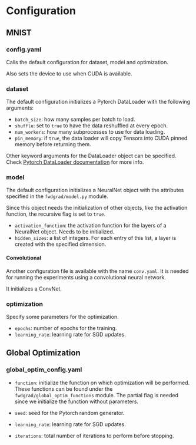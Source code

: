 # Configuration

## MNIST

### config.yaml
Calls the default configuration for dataset,
model and optimization.

Also sets the device to use when CUDA is available.

### dataset
The default configuration initializes a Pytorch DataLoader with the following arguments:

* `batch_size`: how many samples per batch to load.
* `shuffle`: set to `true` to have the data reshuffled at every epoch.
* `num_workers`: how many subprocesses to use for data loading.
* `pin_memory`: if `true`, the data loader will copy Tensors into CUDA pinned memory before returning them.

Other keyword arguments for the DataLoader object can be specified.
Check [Pytorch DataLoader documentation](https://pytorch.org/docs/stable/data.html#torch.utils.data.DataLoader) 
for more info.

### model
The default configuration initializes a NeuralNet object with the
attributes specified in the `fwdgrad/model.py` module.

Since this object needs the initialization of other objects, like the activation
function, the recursive flag is set to `true`.

* `activation_function`: the activation function for the layers of a NeuralNet object.
Needs to be initialized.
* `hidden_sizes`: a list of integers. For each entry of this list, a layer is created
with the specified dimension.

#### Convolutional
Another configuration file is available with the name `conv.yaml`. It is needed for running the experiments
using a convolutional neural network.

It initializes a ConvNet.

### optimization
Specify some parameters for the optimization.

* `epochs`: number of epochs for the training.
* `learning_rate`: learning rate for SGD updates.

## Global Optimization
### global_optim_config.yaml
* `function`: initialize the function on which optimization will be performed.
These functions can be found under the `fwdgrad/global_optim_functions` module.
The partial flag is needed since we initialize the function without parameters.

* `seed`: seed for the Pytorch random generator.
* `learning_rate`: learning rate for SGD updates.
* `iterations`: total number of iterations to perform before stopping.